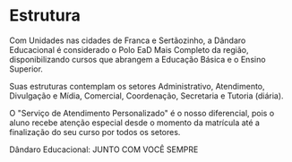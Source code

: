 # Estrutura
Com Unidades nas cidades de Franca e Sertãozinho, a Dândaro Educacional é considerado o Polo EaD Mais Completo da região, disponibilizando cursos que abrangem a Educação Básica e o Ensino Superior.

Suas estruturas contemplam os setores Administrativo, Atendimento, Divulgação e Mídia, Comercial, Coordenação, Secretaria e Tutoria (diária).

O "Serviço de Atendimento Personalizado" é o nosso diferencial, pois o aluno recebe atenção especial desde o momento da matrícula até a finalização do seu curso por todos os setores.


Dândaro Educacional: JUNTO COM VOCÊ SEMPRE
